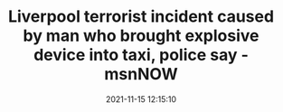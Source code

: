 ---
"title": "Liverpool terrorist incident caused by man who brought explosive device into taxi, police say - msnNOW"
"date": "2021-11-15 12:15:10"
"feed_name": "GOOGLENEWSDRILLING"
"feed_website": "https://news.google.com/search?q=drilling%2Bincident&hl=en-US&gl=US&ceid=US:en"
"feed_rss": "https://news.google.com/rss/search?q=drilling%2Bincident&hl=en-US&gl=US&ceid=US:en"
"link": "https://www.msn.com/en-us/news/world/liverpool-terrorist-incident-caused-by-man-who-brought-explosive-device-into-taxi-police-say/ar-AAQIBg3?li=BBnbcA1"
"source": "{'href': 'https://www.msn.com', 'title': 'msnNOW'}"
"file": "_posts/2021-1-1-148e1c2d5110a47e8b1ee1361c81925d9b3293dd.md"
"accident": "1"
"drilling": "1"
"dead": "0"
"injured": "0"
"arrested": "0"
"place": "unknown place"
"where": "unknown site"
"causes": "unknown"
"place_uri": "unknown place"
---